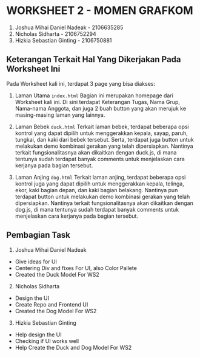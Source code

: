 # WORKSHEET 2 - MOMEN GRAFKOM

1. Joshua Mihai Daniel Nadeak - 2106635285
2. Nicholas Sidharta - 2106752294
3. Hizkia Sebastian Ginting - 2106750881

## Keterangan Terkait Hal Yang Dikerjakan Pada Worksheet Ini
Pada Worksheet kali ini, terdapat 3 page yang bisa diakses:
1. Laman Utama `index.html`
Bagian ini merupakan homepage dari Worksheet kali ini. Di sini terdapat Keterangan Tugas, Nama Grup, Nama-nama Anggota, dan juga 2 buah button yang akan merujuk ke masing-masing laman yang lainnya.

2. Laman Bebek `duck.html`
Terkait laman bebek, terdapat beberapa opsi kontrol yang dapat dipilih untuk menggerakkan kepala, sayap, paruh, tungkai, dan kaki dari bebek tersebut. Serta, terdapat juga button untuk melakukan demo kombinasi gerakan yang telah dipersiapkan. Nantinya terkait fungsionalitasnya akan dikaitkan dengan duck.js, di mana tentunya sudah terdapat banyak comments untuk menjelaskan cara kerjanya pada bagian tersebut.

3. Laman Anjing `dog.html`
Terkait laman anjing, terdapat beberapa opsi kontrol juga yang dapat dipilih untuk menggerakkan kepala, telinga, ekor, kaki bagian depan, dan kaki bagian belakang. Nantinya pun terdapat button untuk melakukan demo kombinasi gerakan yang telah dipersiapkan. Nantinya terkait fungsionalitasnya akan dikaitkan dengan dog.js, di mana tentunya sudah terdapat banyak comments untuk menjelaskan cara kerjanya pada bagian tersebut.

## Pembagian Task
1. Joshua Mihai Daniel Nadeak
- Give ideas for UI
- Centering Div and fixes For UI, also Color Pallete
- Created the Duck Model For WS2


2. Nicholas Sidharta
- Design the UI
- Create Repo and Frontend UI
- Created the Dog Model For WS2

3. Hizkia Sebastian Ginting
- Help design the UI
- Checking if UI works well
- Help Create the Duck and Dog Model For WS2